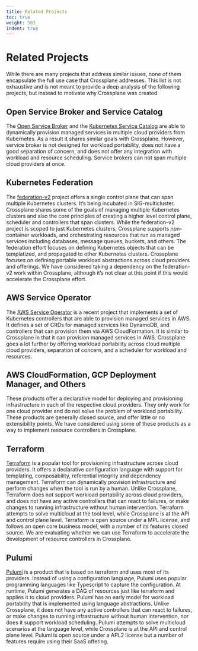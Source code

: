 ```yaml
---
title: Related Projects
toc: true
weight: 503
indent: true
---
```


# Related Projects

While there are many projects that address similar issues, none of them
encapsulate the full use case that Crossplane addresses. This list is not
exhaustive and is not meant to provide a deep analysis of the following
projects, but instead to motivate why Crossplane was created.

## Open Service Broker and Service Catalog

The [Open Service Broker](https://www.openservicebrokerapi.org/) and the
[Kubernetes Service
Catalog](https://kubernetes.io/docs/concepts/extend-kubernetes/service-catalog/)
are able to dynamically provision managed services in multiple cloud providers
from Kubernetes. As a result it shares similar goals with Crossplane. However,
service broker is not designed for workload portability, does not have a good
separation of concern, and does not offer any integration with workload and
resource scheduling. Service brokers can not span multiple cloud providers at
once.

## Kubernetes Federation

The [federation-v2](https://github.com/kubernetes-sigs/federation-v2) project
offers a single control plane that can span multiple Kubernetes clusters. It’s
being incubated in SIG-multicluster. Crossplane shares some of the goals of
managing multiple Kubernetes clusters and also the core principles of creating a
higher level control plane, scheduler and controllers that span clusters. While
the federation-v2 project is scoped to just Kubernetes clusters, Crossplane
supports non-container workloads, and orchestrating resources that run as
managed services including databases, message queues, buckets, and others. The
federation effort focuses on defining Kubernetes objects that can be
templatized, and propagated to other Kubernetes clusters. Crossplane focuses on
defining portable workload abstractions across cloud providers and offerings. We
have considered taking a dependency on the federation-v2 work within Crossplane,
although it’s not clear at this point if this would accelerate the Crossplane
effort.

## AWS Service Operator

The [AWS Service Operator](https://github.com/awslabs/aws-service-operator) is a
recent project that implements a set of Kubernetes controllers that are able to
provision managed services in AWS. It defines a set of CRDs for managed services
like DynamoDB, and controllers that can provision them via AWS CloudFormation.
It is similar to Crossplane in that it can provision managed services in AWS.
Crossplane goes a lot further by offering workload portability across cloud
multiple cloud providers, separation of concern, and a scheduler for workload
and resources.

## AWS CloudFormation, GCP Deployment Manager, and Others

These products offer a declarative model for deploying and provisioning
infrastructure in each of the respective cloud providers. They only work for one
cloud provider and do not solve the problem of workload portability. These
products are generally closed source, and offer little or no extensibility
points. We have considered using some of these products as a way to implement
resource controllers in Crossplane.

## Terraform

[Terraform](https://www.terraform.io/) is a popular tool for provisioning
infrastructure across cloud providers. It offers a declarative configuration
language with support for templating, composability, referential integrity and
dependency management. Terraform can dynamically provision infrastructure and
perform changes when the tool is run by a human. Unlike Crossplane, Terraform
does not support workload portability across cloud providers, and does not have
any active controllers that can react to failures, or make changes to running
infrastructure without human intervention. Terraform attempts to solve
multicloud at the tool level, while Crossplane is at the API and control plane
level. Terraform is open source under a MPL license, and follows an open core
business model, with a number of its features closed source. We are evaluating
whether we can use Terraform to accelerate the development of resource
controllers in Crossplane.

## Pulumi

[Pulumi](https://www.pulumi.com/) is a product that is based on terraform and
uses most of its providers. Instead of using a configuration language, Pulumi
uses popular programming languages like Typescript to capture the configuration.
At runtime, Pulumi generates a DAG of resources just like terraform and applies
it to cloud providers. Pulumi has an early model for workload portability that
is implemented using language abstractions. Unlike Crossplane, it does not have
any active controllers that can react to failures, or make changes to running
infrastructure without human intervention, nor does it support workload
scheduling. Pulumi attempts to solve multicloud scenarios at the language level,
while Crossplane is at the API and control plane level. Pulumi is open source
under a APL2 license but a number of features require using their SaaS offering.
